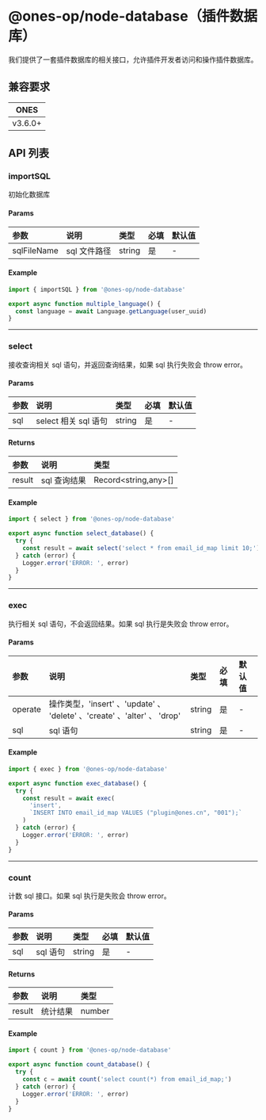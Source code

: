 # @ones-op/node-database（插件数据库）

我们提供了一套插件数据库的相关接口，允许插件开发者访问和操作插件数据库。

## 兼容要求

| **ONES** |
| -------- |
| v3.6.0+  |

## API 列表

### importSQL

初始化数据库

#### Params

| 参数        | 说明         | 类型   | 必填 | 默认值 |
| :---------- | :----------- | :----- | :--- | :----- |
| sqlFileName | sql 文件路径 | string | 是   | -      |

#### Example

```javascript
import { importSQL } from '@ones-op/node-database'

export async function multiple_language() {
  const language = await Language.getLanguage(user_uuid)
}
```

---

### select

接收查询相关 sql 语句，并返回查询结果，如果 sql 执行失败会 throw error。

#### Params

| 参数 | 说明                 | 类型   | 必填 | 默认值 |
| :--- | :------------------- | :----- | :--- | :----- |
| sql  | select 相关 sql 语句 | string | 是   | -      |

#### Returns

| 参数   | 说明         | 类型                 |
| :----- | :----------- | :------------------- |
| result | sql 查询结果 | Record<string,any>[] |

#### Example

```javascript
import { select } from '@ones-op/node-database'

export async function select_database() {
  try {
    const result = await select('select * from email_id_map limit 10;')
  } catch (error) {
    Logger.error('ERROR: ', error)
  }
}
```

---

### exec

执行相关 sql 语句，不会返回结果。如果 sql 执行是失败会 throw error。

#### Params

| 参数    | 说明                                                                     | 类型   | 必填 | 默认值 |
| :------ | :----------------------------------------------------------------------- | :----- | :--- | :----- |
| operate | 操作类型，'insert' 、'update' 、 'delete' 、'create' 、'alter' 、 'drop' | string | 是   | -      |
| sql     | sql 语句                                                                 | string | 是   | -      |

#### Example

```javascript
import { exec } from '@ones-op/node-database'

export async function exec_database() {
  try {
    const result = await exec(
      'insert',
      `INSERT INTO email_id_map VALUES ("plugin@ones.cn", "001");`
    )
  } catch (error) {
    Logger.error('ERROR: ', error)
  }
}
```

---

### count

计数 sql 接口。如果 sql 执行是失败会 throw error。

#### Params

| 参数 | 说明     | 类型   | 必填 | 默认值 |
| :--- | :------- | :----- | :--- | :----- |
| sql  | sql 语句 | string | 是   | -      |

#### Returns

| 参数   | 说明     | 类型   |
| :----- | :------- | :----- |
| result | 统计结果 | number |

#### Example

```javascript
import { count } from '@ones-op/node-database'

export async function count_database() {
  try {
    const c = await count('select count(*) from email_id_map;')
  } catch (error) {
    Logger.error('ERROR: ', error)
  }
}
```
